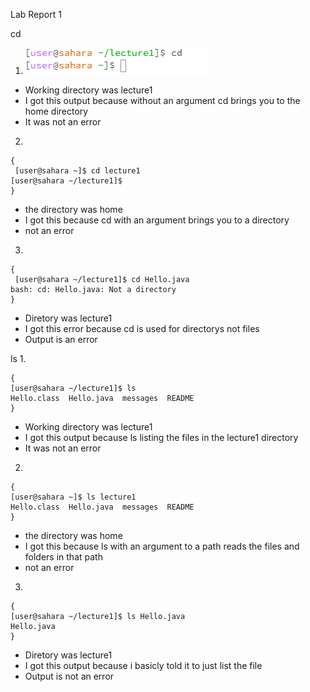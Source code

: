 Lab Report 1 


cd
1. ![Image](1.1.PNG)

   
- Working directory was lecture1
- I got this output because without an argument cd brings you to the home directory
- It was not an error

2.
```
{
 [user@sahara ~]$ cd lecture1
[user@sahara ~/lecture1]$
}
```
- the directory was home
- I got this because cd with an argument brings you to a directory
- not an error





3. 
```
{
 [user@sahara ~/lecture1]$ cd Hello.java
bash: cd: Hello.java: Not a directory
}
```

- Diretory was lecture1 
- I got this error because cd is used for directorys not files
- Output is an error


ls
1. 

```
{
[user@sahara ~/lecture1]$ ls
Hello.class  Hello.java  messages  README
}
```
   
- Working directory was lecture1
- I got this output because ls listing the files in the lecture1 directory
- It was not an error

2.
```
{
[user@sahara ~]$ ls lecture1
Hello.class  Hello.java  messages  README
}
```
- the directory was home
- I got this because ls with an argument to a path reads the files and folders in that path
- not an error





3. 
```
{
[user@sahara ~/lecture1]$ ls Hello.java
Hello.java
}
```

- Diretory was lecture1 
- I got this output because i basicly told it to just list the file
- Output is not an error
